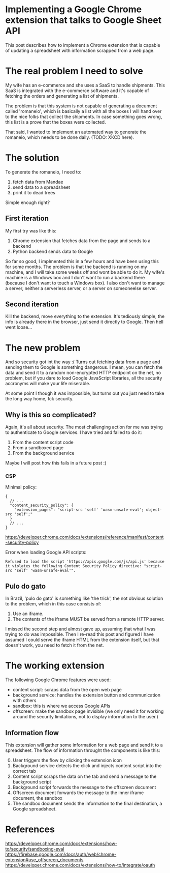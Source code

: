 # Implementing a Google Chrome extension that talks to Google Sheet API

This post describes how to implement a Chrome extension that is capable of
updating a spreadsheet with information scrapped from a web page.

# The real problem I need to solve

My wife has an e-commerce and she uses a SaaS to handle shipments. This
SaaS is integrated with the e-commerce software and it's capable of fetching
the orders and generating a list of shipments.

The problem is that this system is not capable of generating a document called
'romaneio', which is basically a list with all the boxes I will hand over to
the nice folks that collect the shipments. In case something goes wrong,
this list is a prove that the boxes were collected.

That said, I wanted to implement an automated way to generate the romaneio,
which needs to be done daily. (TODO: XKCD here).

# The solution

To generate the romaneio, I need to:

1. fetch data from Mandae
2. send data to a spreadsheet
3. print it to dead trees

Simple enough right?

## First iteration

My first try was like this:

1. Chrome extension that fetches data from the page and sends to a backend
2. Python backend sends data to Google

So far so good, I implmented this in a few hours and have been using this for
some months. The problem is that the backend is running on my machine, and
I will take some weeks off and wont be able to do it. My wife's machine is
a Windows box and I don't want to run a backend there (because I don't want to
touch a Windows box). I also don't want to manage a server, neither a serverless
server, or a server on someoneelse server.

## Second iteration

Kill the backend, move everything to the extension. It's tediously simple, the
info is already there in the browser, just send it directly to Google. Then
hell went loose...

# The new problem

And so security got int the way :( Turns out fetching data from a page and
sending them to Google is something dangerous. I mean, you can fetch the data
and send it to a random non-encrypted HTTP endpoint on the net, no problem,
but if you dare to load Google JavaScript libraries, all the security accronyms
will make your life miserable.

At some point I though it was impossible, but turns out you just need to take
the long way home, fck security.

## Why is this so complicated?

Again, it's all about security. The most challenging action for me was trying to
authenticate to Google services. I have tried and failed to do it:

1. From the content script code
2. From a sandboxed page
3. From the background service

Maybe I will post how this fails in a future post :)

### CSP

Minimal policy:

```
{
  // ...
  "content_security_policy": {
    "extension_pages": "script-src 'self' 'wasm-unsafe-eval'; object-src 'self';"
  }
  // ...
}
```
https://developer.chrome.com/docs/extensions/reference/manifest/content-security-policy

Error when loading Google API scripts:

```
Refused to load the script 'https://apis.google.com/js/api.js' because it violates the following Content Security Policy directive: "script-src 'self' 'wasm-unsafe-eval'".
```

## Pulo do gato

In Brazil, 'pulo do gato' is something like 'the trick', the not obvious
solution to the problem, which in this case consists of:

1. Use an iframe.
2. The contents of the iframe MUST be served from a remote HTTP server.

I missed the second step and almost gave up, assuming that what I was trying to
do was impossible. Then I re-read this post and figured I have assumed I could
serve the iframe HTML from the extension itself, but that doesn't work, you need
to fetch it from the net.

# The working extension

The following Google Chrome features were used:

- content script: scraps data from the open web page
- background service: handles the extension button and communication with others
- sandbox: this is where we access Google APIs
- offscreen: make the sandbox page invisible (we only need it for working around
  the security limitations, not to display information to the user.)

## Information flow

This extension will gather some information for a web page and send it to a
spreadsheet. The flow of information throught the components is like this:

0. User triggers the flow by clicking the extension icon
1. Background service detects the click and injects content script into the correct tab
2. Content script scraps the data on the tab and send a message to the background script
3. Background script forwards the message to the offscreen document
4. Offscreen document forwards the message to the inner iframe document, the sandbox
5. The sandbox document sends the information to the final destination, a Google spreadsheet.

# References

https://developer.chrome.com/docs/extensions/how-to/security/sandboxing-eval
https://firebase.google.com/docs/auth/web/chrome-extension#use_offscreen_documents
https://developer.chrome.com/docs/extensions/how-to/integrate/oauth

